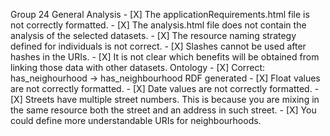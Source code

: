 Group 24
    General
    Analysis
        - [X] The applicationRequirements.html file is not correctly formatted.
        - [X] The analysis.html file does not contain the analysis of the selected datasets.
        - [X] The resource naming strategy defined for individuals is not correct.
        - [X] Slashes cannot be used after hashes in the URIs.
        - [X] It is not clear which benefits will be obtained from linking those data with other datasets.
    Ontology
        - [X] Correct: has_neighourhood -> has_neighbourhood
    RDF generated
        - [X] Float values are not correctly formatted.
        - [X] Date values are not correctly formatted.
        - [X] Streets have multiple street numbers. This is because you are mixing in the same resource both the street and an address in such street.
        - [X] You could define more understandable URIs for neighbourhoods.
